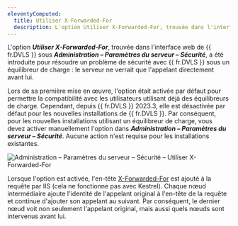 ```yaml
---
eleventyComputed:
  title: Utiliser X-Forwarded-For
  description: L'option Utiliser X-Forwarded-For, trouvée dans l'interface web de {{ fr.DVLS }} sous Administration – Paramètres du serveur – Sécurité, a été introduite pour résoudre un problème de sécurité avec {{ fr.DVLS }} sous un équilibreur de charge.
---
```

L'option ***Utiliser X-Forwarded-For***, trouvée dans l'interface web de {{ fr.DVLS }} sous ***Administration – Paramètres du serveur – Sécurité***, a été introduite pour résoudre un problème de sécurité avec {{ fr.DVLS }} sous un équilibreur de charge : le serveur ne verrait que l'appelant directement avant lui.

Lors de sa première mise en œuvre, l'option était activée par défaut pour permettre la compatibilité avec les utilisateurs utilisant déjà des équilibreurs de charge. Cependant, depuis {{ fr.DVLS }} 2023.3, elle est désactivée par défaut pour les nouvelles installations de {{ fr.DVLS }}. Par conséquent, pour les nouvelles installations utilisant un équilibreur de charge, vous devez activer manuellement l'option dans ***Administration – Paramètres du serveur – Sécurité***. Aucune action n'est requise pour les installations existantes.

![Administration – Paramètres du serveur – Sécurité – Utiliser X-Forwarded-For](https://cdnweb.devolutions.net/docs/docs_en_kb_KB2343.png)

Lorsque l'option est activée, l'en-tête [X-Forwarded-For](https://en.wikipedia.org/wiki/X-Forwarded-For) est ajouté à la requête par IIS (cela ne fonctionne pas avec Kestrel). Chaque nœud intermédiaire ajoute l'identité de l'appelant original à l'en-tête de la requête et continue d'ajouter son appelant au suivant. Par conséquent, le dernier nœud voit non seulement l'appelant original, mais aussi quels nœuds sont intervenus avant lui.
